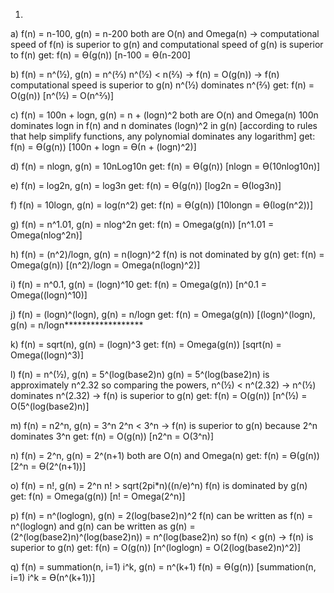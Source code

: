  1.
a) f(n) = n-100, g(n) = n-200
both are O(n) and Omega(n) → computational speed of f(n) is superior to g(n) and computational speed of g(n) is superior to f(n)
get: f(n) = Ѳ(g(n)) [n-100 = Ѳ(n-200]

b) f(n) = n^(½), g(n) = n^(⅔)
n^(½) < n(⅔) → f(n) = O(g(n)) → f(n) computational speed is superior to g(n)
n^(½) dominates n^(⅔)
get: f(n) = O(g(n)) [n^(½) = O(n^⅔)]

c) f(n) = 100n + logn, g(n) = n + (logn)^2
both are O(n) and Omega(n)
100n dominates logn in f(n) and n dominates (logn)^2 in g(n) [according to rules that help simplify functions, any polynomial dominates any logarithm]
get: f(n) = Ѳ(g(n)) [100n + logn = Ѳ(n + (logn)^2)]

d) f(n) = nlogn, g(n) = 10nLog10n
get: f(n) = Ѳ(g(n)) [nlogn = Ѳ(10nlog10n)]

e) f(n) = log2n, g(n) = log3n
get: f(n) = Ѳ(g(n)) [log2n = Ѳ(log3n)]

f) f(n) = 10logn, g(n) = log(n^2)
get: f(n) = Ѳ(g(n)) [10longn = Ѳ(log(n^2))]

g) f(n) = n^1.01, g(n) = nlog^2n
get: f(n) = Omega(g(n)) [n^1.01 = Omega(nlog^2n)]

h) f(n) = (n^2)/logn, g(n) = n(logn)^2
f(n) is not dominated by g(n)
get: f(n) = Omega(g(n)) [(n^2)/logn = Omega(n(logn)^2)]

i) f(n) = n^0.1, g(n) = (logn)^10
get: f(n) = Omega(g(n)) [n^0.1 = Omega((logn)^10)]

j) f(n) = (logn)^(logn), g(n) = n/logn
get: f(n) = Omega(g(n)) [(logn)^(logn), g(n) = n/logn******************

k) f(n) = sqrt(n), g(n) = (logn)^3
get: f(n) = Omega(g(n)) [sqrt(n) = Omega((logn)^3)]

l) f(n) = n^(½), g(n) = 5^(log(base2)n)
g(n) = 5^(log(base2)n) is approximately n^2.32
so comparing the powers, n^(½) < n^(2.32) → n^(½) dominates n^(2.32) → f(n) is superior to g(n)
get: f(n) = O(g(n)) [n^(½) = O(5^(log(base2)n)]

m) f(n) = n2^n, g(n) = 3^n
2^n < 3^n → f(n) is superior to g(n) because 2^n dominates 3^n
get: f(n) = O(g(n)) [n2^n = O(3^n)]

n) f(n) = 2^n, g(n) = 2^(n+1)
both are O(n) and Omega(n)
get: f(n) = Ѳ(g(n)) [2^n = Ѳ(2^(n+1))]

o) f(n) = n!, g(n) = 2^n
n! > sqrt(2pi*n)((n/e)^n)
f(n) is dominated by g(n)
get: f(n) = Omega(g(n)) [n! = Omega(2^n)]

p) f(n) = n^(loglogn), g(n) = 2(log(base2)n)^2
f(n) can be written as f(n) = n^(loglogn) and g(n) can be written as
				g(n) = (2^(log(base2)n)^(log(base2)n))
              = n^(log(base2)n)
so f(n) < g(n) → f(n) is superior to g(n)
get: f(n) = O(g(n)) [n^(loglogn) = O(2(log(base2)n)^2)]

q) f(n) = summation(n, i=1) i^k, g(n) = n^(k+1)
f(n) = Ѳ(g(n)) [summation(n, i=1) i^k = Ѳ(n^(k+1))]
